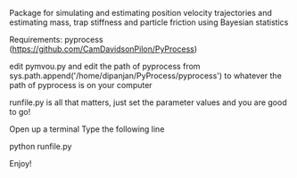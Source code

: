 Package for simulating and estimating position velocity trajectories and estimating mass, trap stiffness and particle friction using Bayesian statistics

Requirements: pyprocess (https://github.com/CamDavidsonPilon/PyProcess)

edit pymvou.py and edit the path of pyprocess from sys.path.append('/home/dipanjan/PyProcess/pyprocess') to whatever the path of pyprocess is on your computer

runfile.py is all that matters, just set the parameter values and you are good to go!

Open up a terminal
Type the following line

python runfile.py

Enjoy!